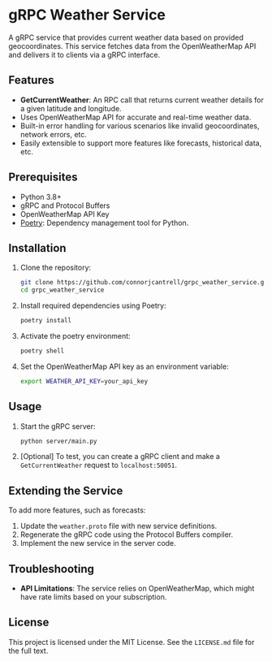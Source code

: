 # gRPC Weather Service

A gRPC service that provides current weather data based on provided geocoordinates. This service fetches data from the OpenWeatherMap API and delivers it to clients via a gRPC interface.

## Features

- **GetCurrentWeather**: An RPC call that returns current weather details for a given latitude and longitude.
- Uses OpenWeatherMap API for accurate and real-time weather data.
- Built-in error handling for various scenarios like invalid geocoordinates, network errors, etc.
- Easily extensible to support more features like forecasts, historical data, etc.

## Prerequisites

- Python 3.8+
- gRPC and Protocol Buffers
- OpenWeatherMap API Key
- [Poetry](https://python-poetry.org/): Dependency management tool for Python.

## Installation

1. Clone the repository:
   ```bash
   git clone https://github.com/connorjcantrell/grpc_weather_service.git
   cd grpc_weather_service
   ```

2. Install required dependencies using Poetry:
   ```bash
   poetry install
   ```

3. Activate the poetry environment:
   ```bash
   poetry shell
   ```

4. Set the OpenWeatherMap API key as an environment variable:
   ```bash
   export WEATHER_API_KEY=your_api_key
   ```

## Usage

1. Start the gRPC server:
   ```bash
   python server/main.py
   ```

2. [Optional] To test, you can create a gRPC client and make a `GetCurrentWeather` request to `localhost:50051`.

## Extending the Service

To add more features, such as forecasts:

1. Update the `weather.proto` file with new service definitions.
2. Regenerate the gRPC code using the Protocol Buffers compiler.
3. Implement the new service in the server code.

## Troubleshooting
- **API Limitations**: The service relies on OpenWeatherMap, which might have rate limits based on your subscription.

## License

This project is licensed under the MIT License. See the `LICENSE.md` file for the full text.

